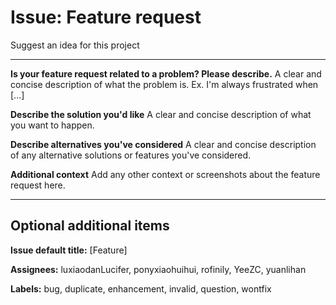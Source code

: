 # Issue: Feature request 

Suggest an idea for this project

------

**Is your feature request related to a problem? Please describe.**
A clear and concise description of what the problem is. Ex. I'm always frustrated when [...]

**Describe the solution you'd like**
A clear and concise description of what you want to happen.

**Describe alternatives you've considered**
A clear and concise description of any alternative solutions or features you've considered.

**Additional context**
Add any other context or screenshots about the feature request here.

------

## Optional additional items

**Issue default title:** [Feature]

**Assignees:** luxiaodanLucifer, ponyxiaohuihui, rofinily, YeeZC, yuanlihan

**Labels:** bug, duplicate, enhancement, invalid, question, wontfix